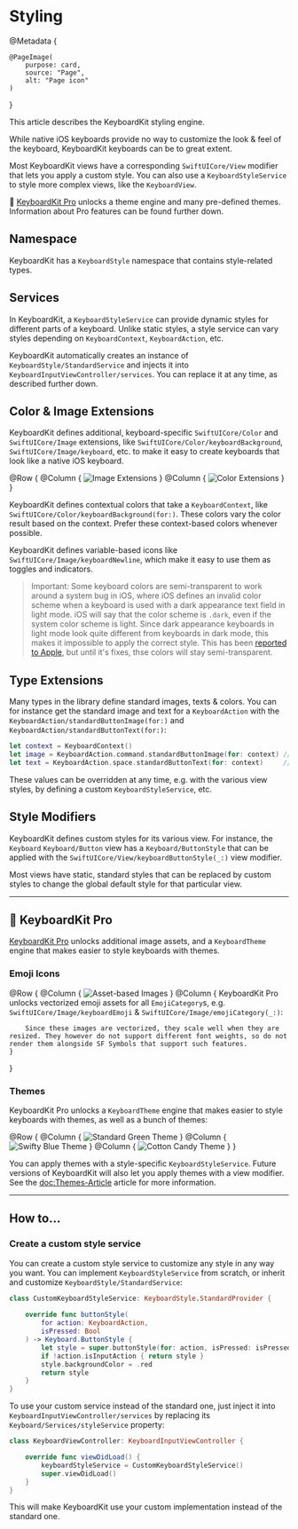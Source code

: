 # Styling

@Metadata {

    @PageImage(
        purpose: card,
        source: "Page",
        alt: "Page icon"
    )
}

This article describes the KeyboardKit styling engine.

While native iOS keyboards provide no way to customize the look & feel of the keyboard, KeyboardKit keyboards can be to great extent.

Most KeyboardKit views have a corresponding ``SwiftUICore/View`` modifier that lets you apply a custom style. You can also use a ``KeyboardStyleService`` to style more complex views, like the ``KeyboardView``.

👑 [KeyboardKit Pro][Pro] unlocks a theme engine and many pre-defined themes. Information about Pro features can be found further down.

[Pro]: https://github.com/KeyboardKit/KeyboardKitPro



## Namespace

KeyboardKit has a ``KeyboardStyle`` namespace that contains style-related types.



## Services

In KeyboardKit, a ``KeyboardStyleService`` can provide dynamic styles for different parts of a keyboard. Unlike static styles, a style service can vary styles depending on ``KeyboardContext``, ``KeyboardAction``, etc.

KeyboardKit automatically creates an instance of ``KeyboardStyle/StandardService`` and injects it into ``KeyboardInputViewController/services``. You can replace it at any time, as described further down.



## Color & Image Extensions 

KeyboardKit defines additional, keyboard-specific ``SwiftUICore/Color`` and ``SwiftUICore/Image`` extensions, like ``SwiftUICore/Color/keyboardBackground``, ``SwiftUICore/Image/keyboard``, etc. to make it easy to create keyboards that look like a native iOS keyboard.

@Row {
    @Column {
        ![Image Extensions](styling-images)
    }
    @Column {
        ![Color Extensions](styling-colors)
    }
}

KeyboardKit defines contextual colors that take a ``KeyboardContext``, like ``SwiftUICore/Color/keyboardBackground(for:)``. These colors vary the color result based on the context. Prefer these context-based colors whenever possible.

KeyboardKit defines variable-based icons like ``SwiftUICore/Image/keyboardNewline``, which make it easy to use them as toggles and indicators.

> Important: Some keyboard colors are semi-transparent to work around a system bug in iOS, where iOS defines an invalid color scheme when a keyboard is used with a dark appearance text field in light mode. iOS will say that the color scheme is `.dark`, even if the system color scheme is light. Since dark appearance keyboards in light mode look quite different from keyboards in dark mode, this makes it impossible to apply the correct style. This has been [reported to Apple][Bug], but until it's fixes, thse colors will stay semi-transparent.

[Bug]: https://github.com/KeyboardKit/KeyboardKit/issues/305



## Type Extensions

Many types in the library define standard images, texts & colors. You can for instance get the standard image and text for a ``KeyboardAction`` with the ``KeyboardAction/standardButtonImage(for:)`` and ``KeyboardAction/standardButtonText(for:)``:

```swift
let context = KeyboardContext()
let image = KeyboardAction.command.standardButtonImage(for: context) // Command icon
let text = KeyboardAction.space.standardButtonText(for: context)     // KKL10n.space
```

These values can be overridden at any time, e.g. with the various view styles, by defining a custom ``KeyboardStyleService``, etc.



## Style Modifiers

KeyboardKit defines custom styles for its various view. For instance, the ``Keyboard`` ``Keyboard/Button`` view has a ``Keyboard/ButtonStyle`` that can be applied with the ``SwiftUICore/View/keyboardButtonStyle(_:)`` view modifier.

Most views have static, standard styles that can be replaced by custom styles to change the global default style for that particular view. 


---


## 👑 KeyboardKit Pro

[KeyboardKit Pro][Pro] unlocks additional image assets, and a ``KeyboardTheme`` engine that makes easier to style keyboards with themes.

[Pro]: https://github.com/KeyboardKit/KeyboardKitPro


### Emoji Icons

@Row {
    @Column {
        ![Asset-based Images](images-emojis)
    }
    @Column {
        KeyboardKit Pro unlocks vectorized emoji assets for all ``EmojiCategory``s, e.g. ``SwiftUICore/Image/keyboardEmoji`` & ``SwiftUICore/Image/emojiCategory(_:)``:
        
        Since these images are vectorized, they scale well when they are resized. They however do not support different font weights, so do not render them alongside SF Symbols that support such features.
    }
}

### Themes

KeyboardKit Pro unlocks a ``KeyboardTheme`` engine that makes easier to style keyboards with themes, as well as a bunch of themes:

@Row {
    @Column { ![Standard Green Theme](standard-green) }
    @Column { ![Swifty Blue Theme](swifty-blue) }
    @Column { ![Cotton Candy Theme](candyshop-cottoncandy) }
}

You can apply themes with a style-specific ``KeyboardStyleService``. Future versions of KeyboardKit will also let you apply themes with a view modifier. See the <doc:Themes-Article> article for more information.


---


## How to...


### Create a custom style service

You can create a custom style service to customize any style in any way you want. You can implement ``KeyboardStyleService`` from scratch, or inherit and customize ``KeyboardStyle/StandardService``:

```swift
class CustomKeyboardStyleService: KeyboardStyle.StandardProvider {
    
    override func buttonStyle(
        for action: KeyboardAction,
        isPressed: Bool
    ) -> Keyboard.ButtonStyle {
        let style = super.buttonStyle(for: action, isPressed: isPressed)
        if !action.isInputAction { return style }
        style.backgroundColor = .red
        return style
    }
}
```

To use your custom service instead of the standard one, just inject it into ``KeyboardInputViewController/services`` by replacing its ``Keyboard/Services/styleService`` property:

```swift
class KeyboardViewController: KeyboardInputViewController {

    override func viewDidLoad() {
        keyboardStyleService = CustomKeyboardStyleService()
        super.viewDidLoad()
    }
}
```

This will make KeyboardKit use your custom implementation instead of the standard one.
